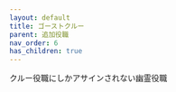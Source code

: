 ```yaml
---
layout: default
title: ゴーストクルー
parent: 追加役職
nav_order: 6
has_children: true
---
```


クルー役職にしかアサインされない幽霊役職